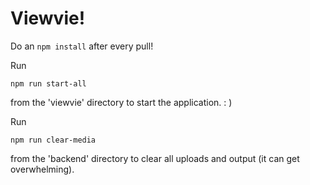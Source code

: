 # Viewvie!


Do an ```npm install``` after every pull!

Run

```npm run start-all``` 

from the 'viewvie' directory to start the application. : )

Run

```npm run clear-media```

from the 'backend' directory to clear all uploads and output (it can get overwhelming).
